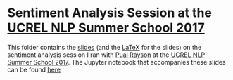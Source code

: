 # Sentiment Analysis Session at the [UCREL NLP Summer School 2017](http://ucrel.lancs.ac.uk/summerschool/nlp.php)

This folder contains the [slides](./slides.pdf) (and the [LaTeX](./LaTeX) for the slides) on the sentiment analysis session I ran with [Pual Rayson](http://www.lancaster.ac.uk/staff/rayson/) at the [UCREL NLP Summer School 2017](http://ucrel.lancs.ac.uk/summerschool/nlp.php). The Jupyter notebook that accompanies these slides can be found [here](https://github.com/apmoore1/SentiLexTutorial)
